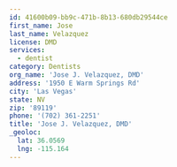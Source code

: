 ```yaml
---
id: 41600b09-bb9c-471b-8b13-680db29544ce
first_name: Jose
last_name: Velazquez
license: DMD
services:
  - dentist
category: Dentists
org_name: 'Jose J. Velazquez, DMD'
address: '1950 E Warm Springs Rd'
city: 'Las Vegas'
state: NV
zip: '89119'
phone: '(702) 361-2251'
title: 'Jose J. Velazquez, DMD'
_geoloc:
  lat: 36.0569
  lng: -115.164
---
```

